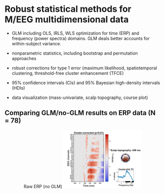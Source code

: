 # Robust statistical methods for M/EEG multidimensional data

- GLM including OLS, IRLS, WLS optimization for time (ERP) and frequency (power spectra) domains. GLM deals better accounts for within-subject variance.

- nonparametric statistics, including bootstrap and permutation approaches

- robust corrections for type 1 error (maximum likelihood, spatiotemporal clustering, threshold-free cluster enhancement (TFCE)

- 95% confidence intervals (CIs) and 95% Bayesian high-density intervals (HDIs)

- data visualization (mass-univariate, scalp topography, course plot)


## Comparing GLM/no-GLM results on ERP data (N = 78) 


<p align="center" width="100%">
    Raw ERP (no GLM)
    <img width="50%" src="https://github.com/amisepa/eeg_robust_statistics/blob/main/outputs/result_unpleasant-neutral_RAW_corrected.png">
</p>
